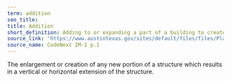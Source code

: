 ```yaml
---
term: addition
seo_title: 
title: Addition
short_definition: Adding to or expanding a part of a building to create a vertical or horizontal extension.
source_link: 'https://www.austintexas.gov/sites/default/files/files/Planning/CodeNEXT/ALDC_PRD_23_LandDevelopmentCode_Combined_2017_0130_web.pdf'
source_name: CodeNext 2M-1 p.1
---
```



The enlargement or creation of any new portion of a structure which results in a vertical or horizontal extension of the structure.